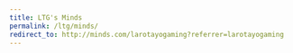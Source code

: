 ```yaml
---
title: LTG's Minds
permalink: /ltg/minds/
redirect_to: http://minds.com/larotayogaming?referrer=larotayogaming
---
```

